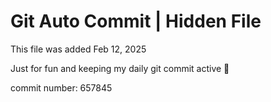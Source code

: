 # Git Auto Commit | Hidden File

This file was added Feb 12, 2025

Just for fun and keeping my daily git commit active 🤪

commit number: 657845
